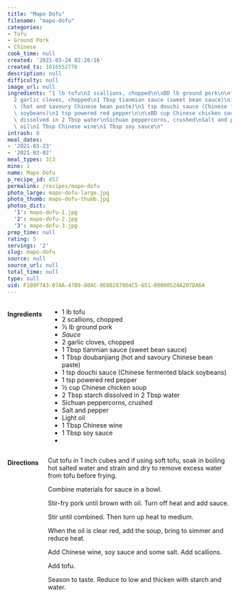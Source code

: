 ```yaml
---
title: "Mapo Dofu"
filename: "mapo-dofu"
categories:
- Tofu
- Ground Pork
- Chinese
cook_time: null
created: '2021-03-24 02:26:16'
created_ts: 1616552776
description: null
difficulty: null
image_url: null
ingredients: "1 lb tofu\n2 scallions, chopped\n\xBD lb ground pork\n\n*Sauce*\n\n\
  2 garlic cloves, chopped\n1 Tbsp tianmian sauce (sweet bean sauce)\n1 Tbsp doubanjiang\
  \ (hot and savoury Chinese bean paste)\n1 tsp douchi sauce (Chinese fermented black\
  \ soybeans)\n1 tsp powered red pepper\n\n\xBD cup Chinese chicken soup\n2 Tbsp starch\
  \ dissolved in 2 Tbsp water\nSichuan peppercorns, crushed\nSalt and pepper\nLight\
  \ oil\n1 Tbsp Chinese wine\n1 Tbsp soy sauce\n"
intrash: 0
meal_dates:
- '2021-03-23'
- '2021-03-02'
meal_types: 3|3
mine: 1
name: Mapo Dofu
p_recipe_id: 457
permalink: /recipes/mapo-dofu
photo_large: mapo-dofu-large.jpg
photo_thumb: mapo-dofu-thumb.jpg
photos_dict:
  '1': mapo-dofu-1.jpg
  '2': mapo-dofu-2.jpg
  '3': mapo-dofu-3.jpg
prep_time: null
rating: 5
servings: '2'
slug: mapo-dofu
source: null
source_url: null
total_time: null
type: null
uid: F189F7A3-07AA-47B9-80AC-0E6B2879D4C5-651-00000524A207DA6A
---
```

<div class="large-8 medium-7 columns" id="writeup">	</div><!-- #writeup -->
</div><!-- #row-one -->
<div class="row" id="row-two">	<div class="medium-4 small-5 columns" id="ingredients"><h4>Ingredients</h4><div class="box box-ingredients content"><ul>
<li>1 lb tofu</li>
<li>2 scallions, chopped</li>
<li>½ lb ground pork</li>
<li><em>Sauce</em></li>
<li>2 garlic cloves, chopped</li>
<li>1 Tbsp tianmian sauce (sweet bean sauce)</li>
<li>1 Tbsp doubanjiang (hot and savoury Chinese bean paste)</li>
<li>1 tsp douchi sauce (Chinese fermented black soybeans)</li>
<li>1 tsp powered red pepper</li>
<li>½ cup Chinese chicken soup</li>
<li>2 Tbsp starch dissolved in 2 Tbsp water</li>
<li>Sichuan peppercorns, crushed</li>
<li>Salt and pepper</li>
<li>Light oil</li>
<li>1 Tbsp Chinese wine</li>
<li>1 Tbsp soy sauce</li>
<li></li>
</ul>
</div>	</div>	<div class="medium-6 small-7 columns" id="directions"><h4>Directions</h4><div class="box box-directions content"><p>Cut tofu in 1 inch cubes and if using soft tofu, soak in boiling hot salted water and strain and dry to remove excess water from tofu before frying.</p>
<p>Combine materials for sauce in a bowl.</p>
<p>Stir-fry pork until brown with oil. Turn off heat and add sauce.</p>
<p>Stir until combined. Then turn up heat to medium.</p>
<p>When the oil is clear red, add the soup, bring to simmer and reduce heat.</p>
<p>Add Chinese wine, soy sauce and some salt. Add scallions.</p>
<p>Add tofu.</p>
<p>Season to taste. Reduce to low and thicken with starch and water.</p>
</div>	</div>